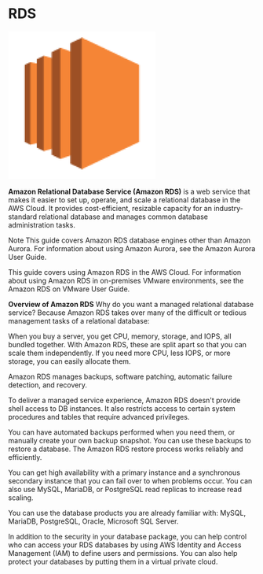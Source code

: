 # RDS

<img src="Images/aws-ec2.png" width=300>

**Amazon Relational Database Service (Amazon RDS)** is a web service that makes it easier to set up, operate, and scale a relational database in the AWS Cloud. It provides cost-efficient, resizable capacity for an industry-standard relational database and manages common database administration tasks.

Note
This guide covers Amazon RDS database engines other than Amazon Aurora. For information about using Amazon Aurora, see the Amazon Aurora User Guide.

This guide covers using Amazon RDS in the AWS Cloud. For information about using Amazon RDS in on-premises VMware environments, see the Amazon RDS on VMware User Guide.

**Overview of Amazon RDS**
Why do you want a managed relational database service? Because Amazon RDS takes over many of the difficult or tedious management tasks of a relational database:

When you buy a server, you get CPU, memory, storage, and IOPS, all bundled together. With Amazon RDS, these are split apart so that you can scale them independently. If you need more CPU, less IOPS, or more storage, you can easily allocate them.

Amazon RDS manages backups, software patching, automatic failure detection, and recovery.

To deliver a managed service experience, Amazon RDS doesn't provide shell access to DB instances. It also restricts access to certain system procedures and tables that require advanced privileges.

You can have automated backups performed when you need them, or manually create your own backup snapshot. You can use these backups to restore a database. The Amazon RDS restore process works reliably and efficiently.

You can get high availability with a primary instance and a synchronous secondary instance that you can fail over to when problems occur. You can also use MySQL, MariaDB, or PostgreSQL read replicas to increase read scaling.

You can use the database products you are already familiar with: MySQL, MariaDB, PostgreSQL, Oracle, Microsoft SQL Server.

In addition to the security in your database package, you can help control who can access your RDS databases by using AWS Identity and Access Management (IAM) to define users and permissions. You can also help protect your databases by putting them in a virtual private cloud.
